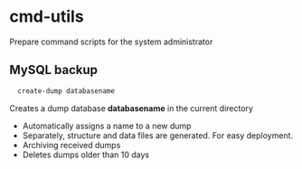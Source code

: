 # cmd-utils
Prepare command scripts for the system administrator

## MySQL backup

```bash
  create-dump databasename
```

Creates a dump database **databasename** in the current directory

* Automatically assigns a name to a new dump
* Separately, structure and data files are generated. For easy deployment.
* Archiving received dumps
* Deletes dumps older than 10 days
